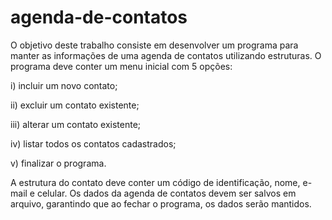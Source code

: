 # agenda-de-contatos

O objetivo deste trabalho consiste em desenvolver um programa para manter as informações de uma agenda de contatos utilizando estruturas. O programa deve conter um menu inicial com 5 opções: 

i) incluir um novo contato; 

ii) excluir um contato existente;

iii) alterar um contato existente; 

iv) listar todos os contatos cadastrados; 

v) finalizar o programa. 


A estrutura do contato deve conter um código de identificação, nome, e-mail e celular. Os dados da agenda de contatos devem ser salvos em arquivo, garantindo que ao fechar o programa, os dados serão mantidos.